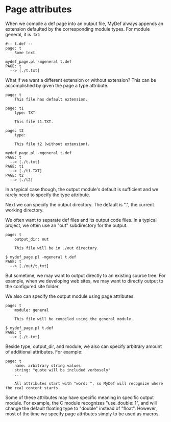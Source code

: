# Page attributes

When we compile a def page into an output file,
MyDef always appends an extension defaulted by the corresponding module types. For module general, it is .txt:

```
#-- t.def --
page: t
    Some text
```
```
mydef_page.pl -mgeneral t.def
PAGE: t
  --> [./t.txt]
```

What if we want a different extension or without extension? This can be accomplished by given the page a type attribute.

    page: t
        This file has default extension.
        
    page: t1
        type: TXT
        
        This file t1.TXT.
        
    page: t2
        type:
        
        This file t2 (without extension).

```
mydef_page.pl -mgeneral t.def
PAGE: t
  --> [./t.txt]
PAGE: t1
  --> [./t1.TXT]
PAGE: t2
  --> [./t2]
```
        
In a typical case though, the output module's default is sufficient and we rarely need to specify the type attribute.

Next we can specify the output directory. The default is ".", the current working directory.

We often want to separate def files and its output code files. In a typical project, we often use an "out" subdirectory for the output.

```
page: t
    output_dir: out
    
    This file will be in ./out directory.
```

```
$ mydef_page.pl -mgeneral t.def
PAGE: t
  --> [./out/t.txt]
```

But sometime, we may want to output directly to an existing source tree. For example, when we developing web sites, we may want to directly output to the configured site folder.

We also can specify the output module using page attributes.
```
page: t
    module: general

    This file will be compiled using the general module.
```
```
$ mydef_page.pl t.def
PAGE: t
  --> [./t.txt]
```

Beside type, output_dir, and module, we also can specify arbitrary amount of additional attributes. For example:

```
page: t
    name: arbitrary string values
    string: "quote will be included verbosely"
    ...
    
    All attributes start with "word: ", so MyDef will recognize where the real content starts.
```    

Some of these attributes may have specific meaning in specific output module. For example, the C module recognizes "use_double: 1", and will change the default floating type to "double" instead of "float". However, most of the time we specify page attributes simply to be used as macros.    
    
